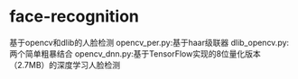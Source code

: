 # face-recognition
基于opencv和dlib的人脸检测
opencv_per.py:基于haar级联器
dlib_opencv.py:两个简单粗暴结合
opencv_dnn.py:基于TensorFlow实现的8位量化版本（2.7MB）的深度学习人脸检测
